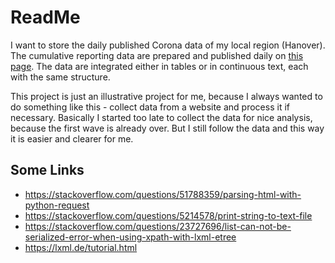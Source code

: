 # ReadMe

I want to store the daily published Corona data of my local region (Hanover). 
The cumulative reporting data are prepared and published daily on 
[this page](https://www.hannover.de/Leben-in-der-Region-Hannover/Verwaltungen-Kommunen/Die-Verwaltung-der-Region-Hannover/Region-Hannover/Aktuelle-Informationen-zum-Coronavirus-der-Region-Hannover).
The data are integrated either in tables or in continuous text, each with the same structure.

This project is just an illustrative project for me, because I always wanted to do something 
like this - collect data from a website and process it if necessary.
Basically I started too late to collect the data for nice analysis, because 
the first wave is already over. But I still follow the data and this way it 
is easier and clearer for me.

## Some Links

- https://stackoverflow.com/questions/51788359/parsing-html-with-python-request
- https://stackoverflow.com/questions/5214578/print-string-to-text-file
- https://stackoverflow.com/questions/23727696/list-can-not-be-serialized-error-when-using-xpath-with-lxml-etree
- https://lxml.de/tutorial.html
